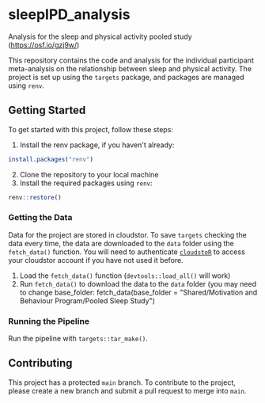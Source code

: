 # sleepIPD_analysis
Analysis for the sleep and physical activity pooled study (https://osf.io/gzj9w/)

This repository contains the code and analysis for the individual participant meta-analysis on the relationship between sleep and physical activity. The project is set up using the `targets` package, and packages are managed using `renv`.

## Getting Started

To get started with this project, follow these steps:

1. Install the renv package, if you haven't already:
```r
install.packages("renv")
```
2. Clone the repository to your local machine
3. Install the required packages using `renv`:
```r
renv::restore()
```

### Getting the Data

Data for the project are stored in cloudstor. To save `targets` checking the data every time, the data are downloaded to the `data` folder using the `fetch_data()` function. You will need to authenticate [`cloudstoR`](https://cran.r-project.org/package=cloudstoR) to access your cloudstor account if you have not used it before.

1. Load the `fetch_data()` function (`devtools::load_all()` will work)
2. Run `fetch_data()` to download the data to the `data` folder (you may need to change base_folder: fetch_data(base_folder = "Shared/Motivation and Behaviour Program/Pooled Sleep Study")

### Running the Pipeline

Run the pipeline with `targets::tar_make()`.

## Contributing

This project has a protected `main` branch. To contribute to the project, please create a new branch and submit a pull request to merge into `main`.
